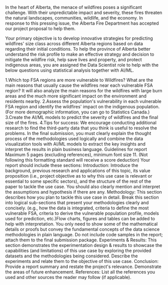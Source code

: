 In the heart of Alberta, the menace of wildfires poses a significant challenge. With their
unpredictable impact and severity, these fires threaten the natural landscapes,
communities, wildlife, and the economy. In response to this pressing issue, the Alberta Fire
Department has accepted our project proposal to help them.

Your primary objective is to develop innovative strategies for predicting wildfires' size class
across different Alberta regions based on data regarding their initial conditions.
To help the province of Alberta better understand the risk profile to make an effective
strategy and decision to mitigate the wildfire risk, help save lives and property, and protect
indigenous areas, you are assigned the Data Scientist role to help with the below questions
using statistical analysis together with AI/ML.

1.Which top FSA regions are more vulnerable to Wildfires?
What are the main reasons that usually cause the wildfires near each vulnerable FSA
region? It will also analyze the main reasons for the wildfires with large burn areas and
the much more significant impact on the environment and residents nearby.
2.Assess the population's vulnerability in each vulnerable FSA region and identify the
wildfires' impact on the indigenous population. (For more demographic information, you
can go to Statistics Canada.)
3.Create the AI/ML models to predict the severity of wildfires and the final size of the
fires.
4.Tips for success: We encourage conducting additional research to find the third-party data
that you think is useful to resolve the problems. In the final submission, you must clearly
explain the thought process of the methodologies used logically and combine the data
visualization tools with AI/ML models to extract the key insights and interpret the results in
plain business language.
Guidelines for report
Maximum 5 pages (excluding references), minimum font size 11. (Not following this
formatting standard will receive a score deduction)
Your report should include these sections:
Introduction: Introduce the background, previous research and applications of this
topic, its value proposition (i.e., project objective as to why this use case is relevant or
essential to some specific sectors), and the structure of the rest of the paper to tackle
the use case. You should also clearly mention and interpret the assumptions and
hypothesis if there are any.
Methodology: This section describes how you plan to tackle this use case in detail.
Break this section into logical sub-sections that present your methodologies clearly and
concisely. (e.g., how the data is integrated, criteria to define the most vulnerable FSA,
criteria to derive the vulnerable population profile, models used for prediction, etc.)Flow
charts, figures and tables can be added to help with interpretation. You only need to
show some of the mathematical details or proofs but convey the fundamental concepts
of the data science methodologies in plain language. Do not include code samples in the
report; attach them to the final submission package.
Experiments & Results: This section demonstrates the experimentation design & results
to showcase the capabilities (and limitations) of this use case by exploring the provided
datasets and the methodologies being considered. Describe the experiments and relate
them to the objective of this use case.
Conclusion: Provide a report summary and restate the project's relevance.
Demonstrate the areas of future enhancement.
References: List all the references you used and other sources the reader may follow (if
applicable).
